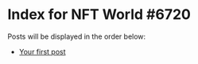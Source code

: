 # Index for NFT World #6720
Posts will be displayed in the order below:

- [Your first post](./001-first.md)

